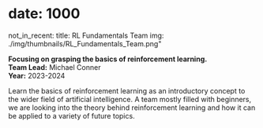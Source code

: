 # date: 1000
not_in_recent:
title: RL Fundamentals Team
img: ./img/thumbnails/RL_Fundamentals_Team.png"

**Focusing on grasping the basics of reinforcement learning.**<br/>
**Team Lead:** Michael Conner<br/>
**Year:** 2023-2024

Learn the basics of reinforcement learning as an introductory concept to the wider field of artificial intelligence. A team mostly filled with beginners, we are looking into the theory behind reinforcement learning and how it can be applied to a variety of future topics.